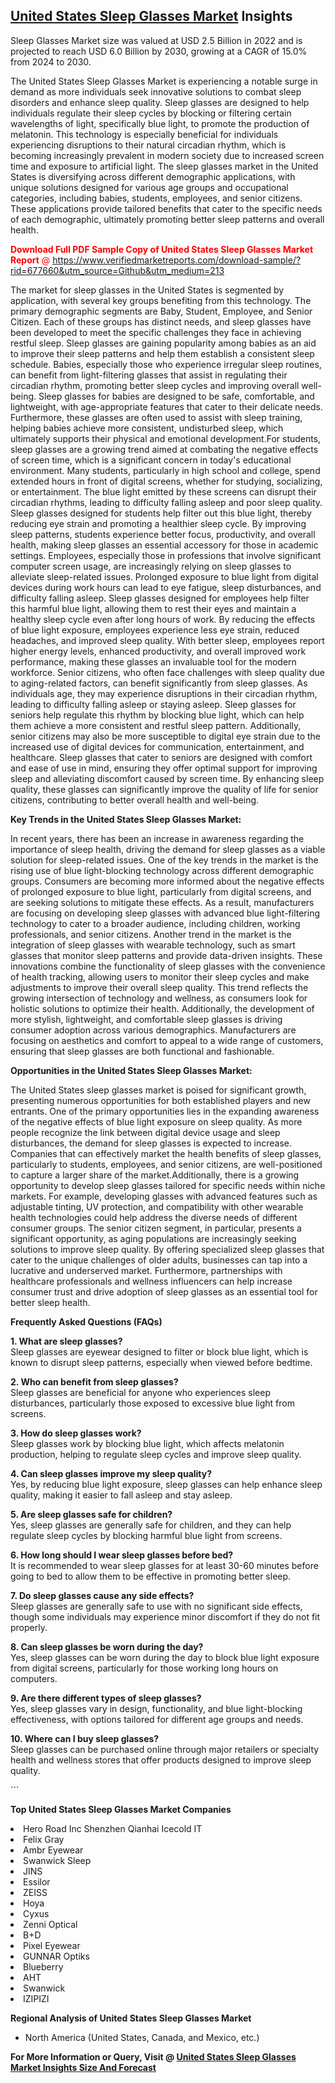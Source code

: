 <h2><a href="https://www.verifiedmarketreports.com/download-sample/?rid=677660&amp;utm_source=Github&amp;utm_medium=213" target="_blank">United States Sleep Glasses Market</a> Insights</h2><p>Sleep Glasses Market size was valued at USD 2.5 Billion in 2022 and is projected to reach USD 6.0 Billion by 2030, growing at a CAGR of 15.0% from 2024 to 2030.</p><p><p>The United States Sleep Glasses Market is experiencing a notable surge in demand as more individuals seek innovative solutions to combat sleep disorders and enhance sleep quality. Sleep glasses are designed to help individuals regulate their sleep cycles by blocking or filtering certain wavelengths of light, specifically blue light, to promote the production of melatonin. This technology is especially beneficial for individuals experiencing disruptions to their natural circadian rhythm, which is becoming increasingly prevalent in modern society due to increased screen time and exposure to artificial light. The sleep glasses market in the United States is diversifying across different demographic applications, with unique solutions designed for various age groups and occupational categories, including babies, students, employees, and senior citizens. These applications provide tailored benefits that cater to the specific needs of each demographic, ultimately promoting better sleep patterns and overall health. <p><span class=""><span style="color: #ff0000;"><strong>Download Full PDF Sample Copy of United States Sleep Glasses Market Report</strong> @ </span><a href="https://www.verifiedmarketreports.com/download-sample/?rid=677660&amp;utm_source=Github&amp;utm_medium=213" target="_blank">https://www.verifiedmarketreports.com/download-sample/?rid=677660&amp;utm_source=Github&amp;utm_medium=213</a></span></p></p><p>The market for sleep glasses in the United States is segmented by application, with several key groups benefiting from this technology. The primary demographic segments are Baby, Student, Employee, and Senior Citizen. Each of these groups has distinct needs, and sleep glasses have been developed to meet the specific challenges they face in achieving restful sleep. Sleep glasses are gaining popularity among babies as an aid to improve their sleep patterns and help them establish a consistent sleep schedule. Babies, especially those who experience irregular sleep routines, can benefit from light-filtering glasses that assist in regulating their circadian rhythm, promoting better sleep cycles and improving overall well-being. Sleep glasses for babies are designed to be safe, comfortable, and lightweight, with age-appropriate features that cater to their delicate needs. Furthermore, these glasses are often used to assist with sleep training, helping babies achieve more consistent, undisturbed sleep, which ultimately supports their physical and emotional development.For students, sleep glasses are a growing trend aimed at combating the negative effects of screen time, which is a significant concern in today's educational environment. Many students, particularly in high school and college, spend extended hours in front of digital screens, whether for studying, socializing, or entertainment. The blue light emitted by these screens can disrupt their circadian rhythms, leading to difficulty falling asleep and poor sleep quality. Sleep glasses designed for students help filter out this blue light, thereby reducing eye strain and promoting a healthier sleep cycle. By improving sleep patterns, students experience better focus, productivity, and overall health, making sleep glasses an essential accessory for those in academic settings. Employees, especially those in professions that involve significant computer screen usage, are increasingly relying on sleep glasses to alleviate sleep-related issues. Prolonged exposure to blue light from digital devices during work hours can lead to eye fatigue, sleep disturbances, and difficulty falling asleep. Sleep glasses designed for employees help filter this harmful blue light, allowing them to rest their eyes and maintain a healthy sleep cycle even after long hours of work. By reducing the effects of blue light exposure, employees experience less eye strain, reduced headaches, and improved sleep quality. With better sleep, employees report higher energy levels, enhanced productivity, and overall improved work performance, making these glasses an invaluable tool for the modern workforce. Senior citizens, who often face challenges with sleep quality due to aging-related factors, can benefit significantly from sleep glasses. As individuals age, they may experience disruptions in their circadian rhythm, leading to difficulty falling asleep or staying asleep. Sleep glasses for seniors help regulate this rhythm by blocking blue light, which can help them achieve a more consistent and restful sleep pattern. Additionally, senior citizens may also be more susceptible to digital eye strain due to the increased use of digital devices for communication, entertainment, and healthcare. Sleep glasses that cater to seniors are designed with comfort and ease of use in mind, ensuring they offer optimal support for improving sleep and alleviating discomfort caused by screen time. By enhancing sleep quality, these glasses can significantly improve the quality of life for senior citizens, contributing to better overall health and well-being. </p><p><b>Key Trends in the United States Sleep Glasses Market:</b></p><p>In recent years, there has been an increase in awareness regarding the importance of sleep health, driving the demand for sleep glasses as a viable solution for sleep-related issues. One of the key trends in the market is the rising use of blue light-blocking technology across different demographic groups. Consumers are becoming more informed about the negative effects of prolonged exposure to blue light, particularly from digital screens, and are seeking solutions to mitigate these effects. As a result, manufacturers are focusing on developing sleep glasses with advanced blue light-filtering technology to cater to a broader audience, including children, working professionals, and senior citizens. Another trend in the market is the integration of sleep glasses with wearable technology, such as smart glasses that monitor sleep patterns and provide data-driven insights. These innovations combine the functionality of sleep glasses with the convenience of health tracking, allowing users to monitor their sleep cycles and make adjustments to improve their overall sleep quality. This trend reflects the growing intersection of technology and wellness, as consumers look for holistic solutions to optimize their health. Additionally, the development of more stylish, lightweight, and comfortable sleep glasses is driving consumer adoption across various demographics. Manufacturers are focusing on aesthetics and comfort to appeal to a wide range of customers, ensuring that sleep glasses are both functional and fashionable.</p><p><b>Opportunities in the United States Sleep Glasses Market:</b></p><p>The United States sleep glasses market is poised for significant growth, presenting numerous opportunities for both established players and new entrants. One of the primary opportunities lies in the expanding awareness of the negative effects of blue light exposure on sleep quality. As more people recognize the link between digital device usage and sleep disturbances, the demand for sleep glasses is expected to increase. Companies that can effectively market the health benefits of sleep glasses, particularly to students, employees, and senior citizens, are well-positioned to capture a larger share of the market.Additionally, there is a growing opportunity to develop sleep glasses tailored for specific needs within niche markets. For example, developing glasses with advanced features such as adjustable tinting, UV protection, and compatibility with other wearable health technologies could help address the diverse needs of different consumer groups. The senior citizen segment, in particular, presents a significant opportunity, as aging populations are increasingly seeking solutions to improve sleep quality. By offering specialized sleep glasses that cater to the unique challenges of older adults, businesses can tap into a lucrative and underserved market. Furthermore, partnerships with healthcare professionals and wellness influencers can help increase consumer trust and drive adoption of sleep glasses as an essential tool for better sleep health.</p><p><b>Frequently Asked Questions (FAQs)</b></p><p><b>1. What are sleep glasses?</b><br>Sleep glasses are eyewear designed to filter or block blue light, which is known to disrupt sleep patterns, especially when viewed before bedtime.</p><p><b>2. Who can benefit from sleep glasses?</b><br>Sleep glasses are beneficial for anyone who experiences sleep disturbances, particularly those exposed to excessive blue light from screens.</p><p><b>3. How do sleep glasses work?</b><br>Sleep glasses work by blocking blue light, which affects melatonin production, helping to regulate sleep cycles and improve sleep quality.</p><p><b>4. Can sleep glasses improve my sleep quality?</b><br>Yes, by reducing blue light exposure, sleep glasses can help enhance sleep quality, making it easier to fall asleep and stay asleep.</p><p><b>5. Are sleep glasses safe for children?</b><br>Yes, sleep glasses are generally safe for children, and they can help regulate sleep cycles by blocking harmful blue light from screens.</p><p><b>6. How long should I wear sleep glasses before bed?</b><br>It is recommended to wear sleep glasses for at least 30-60 minutes before going to bed to allow them to be effective in promoting better sleep.</p><p><b>7. Do sleep glasses cause any side effects?</b><br>Sleep glasses are generally safe to use with no significant side effects, though some individuals may experience minor discomfort if they do not fit properly.</p><p><b>8. Can sleep glasses be worn during the day?</b><br>Yes, sleep glasses can be worn during the day to block blue light exposure from digital screens, particularly for those working long hours on computers.</p><p><b>9. Are there different types of sleep glasses?</b><br>Yes, sleep glasses vary in design, functionality, and blue light-blocking effectiveness, with options tailored for different age groups and needs.</p><p><b>10. Where can I buy sleep glasses?</b><br>Sleep glasses can be purchased online through major retailers or specialty health and wellness stores that offer products designed to improve sleep quality.</p>```</p><p><strong>Top United States Sleep Glasses Market Companies</strong></p><div data-test-id=""><p><li>Hero Road Inc Shenzhen Qianhai Icecold IT</li><li> Felix Gray</li><li> Ambr Eyewear</li><li> Swanwick Sleep</li><li> JINS</li><li> Essilor</li><li> ZEISS</li><li> Hoya</li><li> Cyxus</li><li> Zenni Optical</li><li> B+D</li><li> Pixel Eyewear</li><li> GUNNAR Optiks</li><li> Blueberry</li><li> AHT</li><li> Swanwick</li><li> IZIPIZI</li></p><div><strong>Regional Analysis of&nbsp;United States Sleep Glasses Market</strong></div><ul><li dir="ltr"><p dir="ltr">North America&nbsp;(United States, Canada, and Mexico, etc.)</p></li></ul><p><strong>For More Information or Query, Visit @&nbsp;</strong><strong><a href="https://www.verifiedmarketreports.com/product/sleep-glasses-market/?utm_source=Github&amp;utm_medium=213" target="_blank">United States Sleep Glasses Market Insights Size And Forecast</a></strong></p></div>
